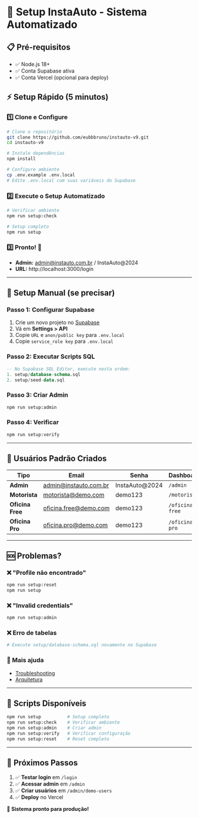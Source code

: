 # 🚀 Setup InstaAuto - Sistema Automatizado

## 📋 Pré-requisitos
- ✅ Node.js 18+
- ✅ Conta Supabase ativa
- ✅ Conta Vercel (opcional para deploy)

## ⚡ Setup Rápido (5 minutos)

### 1️⃣ Clone e Configure
```bash
# Clone o repositório
git clone https://github.com/eubbbruno/instauto-v9.git
cd instauto-v9

# Instale dependências
npm install

# Configure ambiente
cp .env.example .env.local
# Edite .env.local com suas variáveis do Supabase
```

### 2️⃣ Execute o Setup Automatizado
```bash
# Verificar ambiente
npm run setup:check

# Setup completo
npm run setup
```

### 3️⃣ Pronto! 🎉
- **Admin:** admin@instauto.com.br / InstaAuto@2024
- **URL:** http://localhost:3000/login

---

## 🔧 Setup Manual (se precisar)

### Passo 1: Configurar Supabase
1. Crie um novo projeto no [Supabase](https://supabase.com)
2. Vá em **Settings > API**
3. Copie `URL` e `anon/public key` para `.env.local`
4. Copie `service_role key` para `.env.local`

### Passo 2: Executar Scripts SQL
```sql
-- No Supabase SQL Editor, execute nesta ordem:
1. setup/database-schema.sql
2. setup/seed-data.sql
```

### Passo 3: Criar Admin
```bash
npm run setup:admin
```

### Passo 4: Verificar
```bash
npm run setup:verify
```

---

## 👥 Usuários Padrão Criados

| Tipo | Email | Senha | Dashboard |
|------|-------|-------|-----------|
| **Admin** | admin@instauto.com.br | InstaAuto@2024 | `/admin` |
| **Motorista** | motorista@demo.com | demo123 | `/motorista` |
| **Oficina Free** | oficina.free@demo.com | demo123 | `/oficina-free` |
| **Oficina Pro** | oficina.pro@demo.com | demo123 | `/oficina-pro` |

---

## 🆘 Problemas?

### ❌ "Profile não encontrado"
```bash
npm run setup:reset
npm run setup
```

### ❌ "Invalid credentials"
```bash
npm run setup:admin
```

### ❌ Erro de tabelas
```bash
# Execute setup/database-schema.sql novamente no Supabase
```

### 📖 Mais ajuda
- [Troubleshooting](../docs/TROUBLESHOOTING.md)
- [Arquitetura](../docs/ARCHITECTURE.md)

---

## 🔄 Scripts Disponíveis

```bash
npm run setup          # Setup completo
npm run setup:check    # Verificar ambiente
npm run setup:admin    # Criar admin
npm run setup:verify   # Verificar configuração
npm run setup:reset    # Reset completo
```

---

## 🎯 Próximos Passos

1. ✅ **Testar login** em `/login`
2. ✅ **Acessar admin** em `/admin`
3. ✅ **Criar usuários** em `/admin/demo-users`
4. ✅ **Deploy** no Vercel

**🚀 Sistema pronto para produção!**
